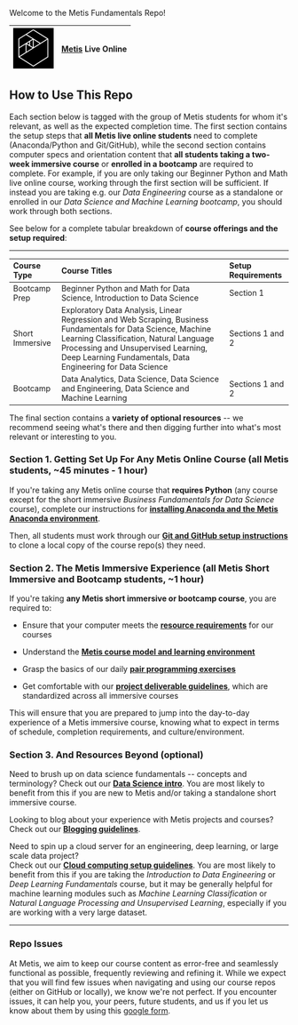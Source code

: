 Welcome to the Metis Fundamentals Repo!


| ![Metis logo](/images/metis.png)      |  [Metis](http://www.thisismetis.com/) Live Online    |
|------|-------|  

## How to Use This Repo

Each section below is tagged with the group of Metis students for whom it's relevant, as well as the expected completion time. The first section contains the setup steps that **all Metis live online students** need to complete (Anaconda/Python and Git/GitHub), while the second section contains computer specs and orientation content that **all students taking a two-week immersive course** or **enrolled in a bootcamp** are required to complete. For example, if you are only taking our Beginner Python and Math live online course, working through the first section will be sufficient. If instead you are taking e.g. our *Data Engineering* course as a standalone or enrolled in our *Data Science and Machine Learning bootcamp*, you should work through both sections.

See below for a complete tabular breakdown of **course offerings and the setup required**:

---
| **Course Type** | **Course Titles**   |  **Setup Requirements**  |
|:------|:-------|:-------|
| Bootcamp Prep |  Beginner Python and Math for Data Science, Introduction to Data Science | Section 1 |
| Short Immersive | Exploratory Data Analysis, Linear Regression and Web Scraping, Business Fundamentals for Data Science, Machine Learning Classification, Natural Language Processing and Unsupervised Learning, Deep Learning Fundamentals, Data Engineering for Data Science| Sections 1 and 2 |
| Bootcamp |  Data Analytics, Data Science, Data Science and Engineering, Data Science and Machine Learning | Sections 1 and 2 |

The final section contains a **variety of optional resources** -- we recommend seeing what's there and then digging further into what's most relevant or interesting to you.   

### Section 1. Getting Set Up For Any Metis Online Course (all Metis students, ~45 minutes - 1 hour)

If you're taking any Metis online course that **requires Python** (any course except for the short immersive *Business Fundamentals for Data Science* course),
complete our instructions for [**installing Anaconda and the Metis Anaconda environment**](./anaconda_and_metis_env).

Then, all students must work through our [**Git and GitHub setup instructions**](./git_and_github) to clone
a local copy of the course repo(s) they need.

### Section 2. The Metis Immersive Experience (all Metis Short Immersive and Bootcamp students, ~1 hour) 

If you're taking **any Metis short immersive or bootcamp course**, you are required to:

  - Ensure that your computer meets the [**resource requirements**](./computer_requirements/readme.md) for our courses

  - Understand the [**Metis course model and learning environment**](./metis_intro)

  - Grasp the basics of our daily [**pair programming exercises**](./pair_programming_guidelines)

  - Get comfortable with our [**project deliverable guidelines**](./project_deliverable_templates),
  which are standardized across all immersive courses
  
This will ensure that you are prepared to jump into the day-to-day experience of a Metis immersive course, knowing what to expect in terms of schedule, completion requirements, and culture/environment.

### Section 3. And Resources Beyond (optional)

Need to brush up on data science fundamentals -- concepts and terminology? 
Check out our [**Data Science intro**](./data_science_intro).
You are most likely to benefit from this if you are new to Metis and/or taking a standalone short immersive course. 

Looking to blog about your experience with Metis projects and courses?
Check out our [**Blogging guidelines**](./blog_guidelines).

Need to spin up a cloud server for an engineering, deep learning, 
or large scale data project?  
Check out our [**Cloud computing setup guidelines**](./cloud_computing).
You are most likely to benefit from this if you are taking the *Introduction to Data Engineering* or *Deep Learning Fundamentals* course, but it may be generally helpful for machine learning modules such as *Machine Learning Classification* or *Natural Language Processing and Unsupervised Learning*, especially if you are working with a very large dataset. 

---

### Repo Issues

At Metis, we aim to keep our course content as error-free and seamlessly functional as possible, frequently reviewing and refining it. While we expect that you will find few issues when navigating and using our course repos (either on GitHub or locally), we know we're not perfect. If you encounter issues, it can help you, your peers, future students, and us if you let us know about them by using this [google form](https://docs.google.com/forms/d/e/1FAIpQLSde-RqyXVR-UXvMbhZSp068__rw--36hrLGPsqtp-XJUDWh5g/viewform?usp=sf_link).
